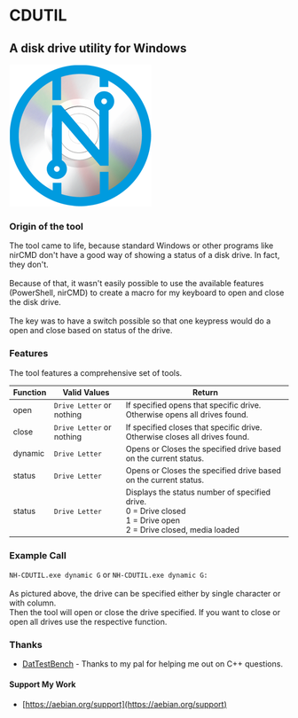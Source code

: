 # CDUTIL
## A disk drive utility for Windows

![CDUTIL LOGO](./media/nh-cdutil.png)

### Origin of the tool
The tool came to life, because standard Windows or other programs like nirCMD don't have a good way of showing a status of a disk drive. In fact, they don't. <br><br>
Because of that, it wasn't easily possible to use the available features (PowerShell, nirCMD) to create a macro for my keyboard to open and close the disk drive. <br><br>
The key was to have a switch possible so that one keypress would do a open and close based on status of the drive.  

### Features

The tool features a comprehensive set of tools. 

| **Function** | **Valid Values**          | **Return**                                                                                  |
|--------------|---------------------------|---------------------------------------------------------------------------------------------|
| open         | ``Drive Letter`` or nothing | If <Drive Letter> specified opens that specific drive.<br>  Otherwise opens all drives found.      
| close        | ``Drive Letter`` or nothing | If <Drive Letter> specified closes that specific drive.<br>  Otherwise closes all drives found.    
| dynamic      | ``Drive Letter``            | Opens or Closes the specified drive based on the current status.                            |   
| status       | ``Drive Letter``            | Opens or Closes the specified drive based on the current status.                            |   
| status       | ``Drive Letter``            | Displays the status number of specified drive.<br>0 = Drive closed<br>1 = Drive open<br>2 = Drive closed, media loaded 

### Example Call

``NH-CDUTIL.exe dynamic G`` or ``NH-CDUTIL.exe dynamic G:`` <br>
<br>
As pictured above, the drive can be specified either by single character or with column. <br>
Then the tool will open or close the drive specified. If you want to close or open all drives use the respective function. 

### Thanks
- [DatTestBench](https://github.com/DatTestBench) - Thanks to my pal for helping me out on C++ questions. 




#### Support My Work
- [https://aebian.org/support](https://aebian.org/support)